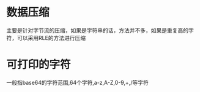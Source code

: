 # 数据压缩
主要是针对字节流的压缩，如果是字符串的话，方法并不多，如果是重复高的字符，可以采用RLE的方法进行压缩
# 可打印的字符
一般指base64的字符范围,64个字符,a-z,A-Z,0-9,+,/等字符